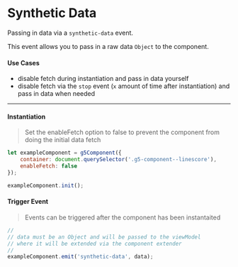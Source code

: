 # Synthetic Data

Passing in data via a `synthetic-data` event.

This event allows you to pass in a raw data `Object` to the component.


#### Use Cases

* disable fetch during instantiation and pass in data yourself
* disable fetch via the `stop` event (`x` amount of time after instantiation) and pass in data when needed

---

#### Instantiation

> Set the enableFetch option to false to prevent the component from doing the initial data fetch

```js
let exampleComponent = g5Component({
    container: document.querySelector('.g5-component--linescore'),
    enableFetch: false
});

exampleComponent.init();
```

#### Trigger Event

> Events can be triggered after the component has been instantaited

```js
//
// data must be an Object and will be passed to the viewModel 
// where it will be extended via the component extender
//
exampleComponent.emit('synthetic-data', data);
```
